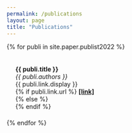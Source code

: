 ```yaml
---
permalink: /publications
layout: page
title: "Publications"
---
```


{% for publi in site.paper.publist2022 %}
<div class="pub" style="display: inline-block; width: 100%; margin: 20px 20px 20px 20px"> 
  <strong>{{ publi.title }}</strong><br/>
  <em>{{ publi.authors }} </em><br/>
  {{ publi.link.display }}<br/>
  {% if publi.link.url %}
  <strong><a href="{{ publi.link.url }}" target="_blank" rel="noopener noreferrer">[link]</a></strong><br/>
  {% else %}
  <br/>
  {% endif %}
</div>
{% endfor %}

<br/><br/>
